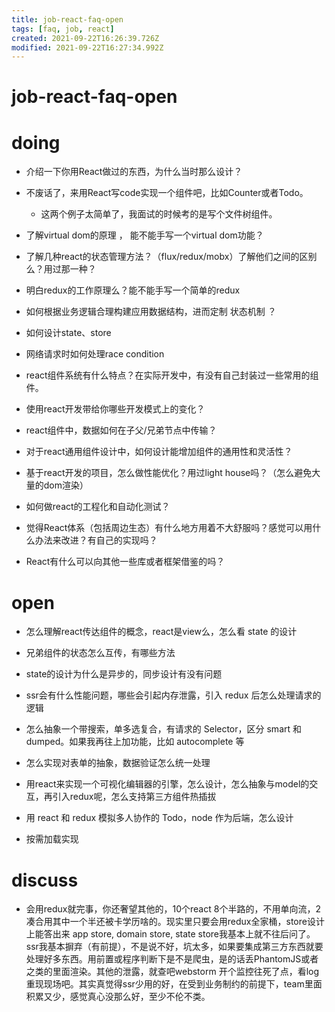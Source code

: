 ```yaml
---
title: job-react-faq-open
tags: [faq, job, react]
created: 2021-09-22T16:26:39.726Z
modified: 2021-09-22T16:27:34.992Z
---
```


# job-react-faq-open
# doing

- 介绍一下你用React做过的东西，为什么当时那么设计？
- 不废话了，来用React写code实现一个组件吧，比如Counter或者Todo。
  - 这两个例子太简单了，我面试的时候考的是写个文件树组件。



- 了解virtual dom的原理 ， 能不能手写一个virtual dom功能？


- 了解几种react的状态管理方法？（flux/redux/mobx）了解他们之间的区别么？用过那一种？
- 明白redux的工作原理么？能不能手写一个简单的redux
- 如何根据业务逻辑合理构建应用数据结构，进而定制 状态机制 ？
- 如何设计state、store


- 网络请求时如何处理race condition

- react组件系统有什么特点？在实际开发中，有没有自己封装过一些常用的组件。
- 使用react开发带给你哪些开发模式上的变化？
- react组件中，数据如何在子父/兄弟节点中传输？
- 对于react通用组件设计中，如何设计能增加组件的通用性和灵活性？
- 基于react开发的项目，怎么做性能优化？用过light house吗？（怎么避免大量的dom渲染）


- 如何做react的工程化和自动化测试？


- 觉得React体系（包括周边生态）有什么地方用着不大舒服吗？感觉可以用什么办法来改进？有自己的实现吗？
- React有什么可以向其他一些库或者框架借鉴的吗？
# open

- 怎么理解react传达组件的概念，react是view么，怎么看 state 的设计
- 兄弟组件的状态怎么互传，有哪些方法
- state的设计为什么是异步的，同步设计有没有问题
- ssr会有什么性能问题，哪些会引起内存泄露，引入 redux 后怎么处理请求的逻辑

- 怎么抽象一个带搜索，单多选复合，有请求的 Selector，区分 smart 和 dumped。如果我再往上加功能，比如 autocomplete 等
- 怎么实现对表单的抽象，数据验证怎么统一处理
- 用react来实现一个可视化编辑器的引擎，怎么设计，怎么抽象与model的交互，再引入redux呢，怎么支持第三方组件热插拔
- 用 react 和 redux 模拟多人协作的 Todo，node 作为后端，怎么设计

- 按需加载实现




# discuss

- 会用redux就完事，你还奢望其他的，10个react 8个半路的，不用单向流，2凑合用其中一个半还被卡学历啥的。现实里只要会用redux全家桶，store设计上能答出来 app store, domain store, state store我基本上就不往后问了。ssr我基本摒弃（有前提），不是说不好，坑太多，如果要集成第三方东西就要处理好多东西。用前置或程序判断下是不是爬虫，是的话丢PhantomJS或者之类的里面渲染。其他的泄露，就查吧webstorm 开个监控往死了点，看log重现现场吧。其实真觉得ssr少用的好，在受到业务制约的前提下，team里面积累又少，感觉真心没那么好，至少不伦不类。
